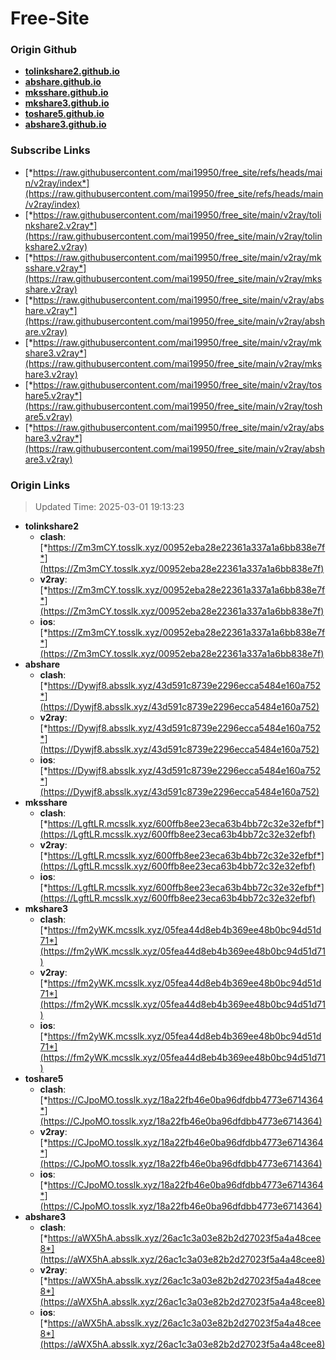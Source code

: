 # Free-Site

### Origin Github

- [**tolinkshare2.github.io**](https://github.com/tolinkshare2/tolinkshare2.github.io)
- [**abshare.github.io**](https://github.com/abshare/abshare.github.io)
- [**mksshare.github.io**](https://github.com/mksshare/mksshare.github.io)
- [**mkshare3.github.io**](https://github.com/mkshare3/mkshare3.github.io)
- [**toshare5.github.io**](https://github.com/toshare5/toshare5.github.io)
- [**abshare3.github.io**](https://github.com/abshare3/abshare3.github.io)

### Subscribe Links

- [*https://raw.githubusercontent.com/mai19950/free_site/refs/heads/main/v2ray/index*](https://raw.githubusercontent.com/mai19950/free_site/refs/heads/main/v2ray/index)
- [*https://raw.githubusercontent.com/mai19950/free_site/main/v2ray/tolinkshare2.v2ray*](https://raw.githubusercontent.com/mai19950/free_site/main/v2ray/tolinkshare2.v2ray)
- [*https://raw.githubusercontent.com/mai19950/free_site/main/v2ray/mksshare.v2ray*](https://raw.githubusercontent.com/mai19950/free_site/main/v2ray/mksshare.v2ray)
- [*https://raw.githubusercontent.com/mai19950/free_site/main/v2ray/abshare.v2ray*](https://raw.githubusercontent.com/mai19950/free_site/main/v2ray/abshare.v2ray)
- [*https://raw.githubusercontent.com/mai19950/free_site/main/v2ray/mkshare3.v2ray*](https://raw.githubusercontent.com/mai19950/free_site/main/v2ray/mkshare3.v2ray)
- [*https://raw.githubusercontent.com/mai19950/free_site/main/v2ray/toshare5.v2ray*](https://raw.githubusercontent.com/mai19950/free_site/main/v2ray/toshare5.v2ray)
- [*https://raw.githubusercontent.com/mai19950/free_site/main/v2ray/abshare3.v2ray*](https://raw.githubusercontent.com/mai19950/free_site/main/v2ray/abshare3.v2ray)

### Origin Links

> Updated Time: 2025-03-01 19:13:23

- **tolinkshare2**
  - **clash**: [*https://Zm3mCY.tosslk.xyz/00952eba28e22361a337a1a6bb838e7f*](https://Zm3mCY.tosslk.xyz/00952eba28e22361a337a1a6bb838e7f)
  - **v2ray**: [*https://Zm3mCY.tosslk.xyz/00952eba28e22361a337a1a6bb838e7f*](https://Zm3mCY.tosslk.xyz/00952eba28e22361a337a1a6bb838e7f)
  - **ios**: [*https://Zm3mCY.tosslk.xyz/00952eba28e22361a337a1a6bb838e7f*](https://Zm3mCY.tosslk.xyz/00952eba28e22361a337a1a6bb838e7f)
- **abshare**
  - **clash**: [*https://Dywjf8.absslk.xyz/43d591c8739e2296ecca5484e160a752*](https://Dywjf8.absslk.xyz/43d591c8739e2296ecca5484e160a752)
  - **v2ray**: [*https://Dywjf8.absslk.xyz/43d591c8739e2296ecca5484e160a752*](https://Dywjf8.absslk.xyz/43d591c8739e2296ecca5484e160a752)
  - **ios**: [*https://Dywjf8.absslk.xyz/43d591c8739e2296ecca5484e160a752*](https://Dywjf8.absslk.xyz/43d591c8739e2296ecca5484e160a752)
- **mksshare**
  - **clash**: [*https://LgftLR.mcsslk.xyz/600ffb8ee23eca63b4bb72c32e32efbf*](https://LgftLR.mcsslk.xyz/600ffb8ee23eca63b4bb72c32e32efbf)
  - **v2ray**: [*https://LgftLR.mcsslk.xyz/600ffb8ee23eca63b4bb72c32e32efbf*](https://LgftLR.mcsslk.xyz/600ffb8ee23eca63b4bb72c32e32efbf)
  - **ios**: [*https://LgftLR.mcsslk.xyz/600ffb8ee23eca63b4bb72c32e32efbf*](https://LgftLR.mcsslk.xyz/600ffb8ee23eca63b4bb72c32e32efbf)
- **mkshare3**
  - **clash**: [*https://fm2yWK.mcsslk.xyz/05fea44d8eb4b369ee48b0bc94d51d71*](https://fm2yWK.mcsslk.xyz/05fea44d8eb4b369ee48b0bc94d51d71)
  - **v2ray**: [*https://fm2yWK.mcsslk.xyz/05fea44d8eb4b369ee48b0bc94d51d71*](https://fm2yWK.mcsslk.xyz/05fea44d8eb4b369ee48b0bc94d51d71)
  - **ios**: [*https://fm2yWK.mcsslk.xyz/05fea44d8eb4b369ee48b0bc94d51d71*](https://fm2yWK.mcsslk.xyz/05fea44d8eb4b369ee48b0bc94d51d71)
- **toshare5**
  - **clash**: [*https://CJpoMO.tosslk.xyz/18a22fb46e0ba96dfdbb4773e6714364*](https://CJpoMO.tosslk.xyz/18a22fb46e0ba96dfdbb4773e6714364)
  - **v2ray**: [*https://CJpoMO.tosslk.xyz/18a22fb46e0ba96dfdbb4773e6714364*](https://CJpoMO.tosslk.xyz/18a22fb46e0ba96dfdbb4773e6714364)
  - **ios**: [*https://CJpoMO.tosslk.xyz/18a22fb46e0ba96dfdbb4773e6714364*](https://CJpoMO.tosslk.xyz/18a22fb46e0ba96dfdbb4773e6714364)
- **abshare3**
  - **clash**: [*https://aWX5hA.absslk.xyz/26ac1c3a03e82b2d27023f5a4a48cee8*](https://aWX5hA.absslk.xyz/26ac1c3a03e82b2d27023f5a4a48cee8)
  - **v2ray**: [*https://aWX5hA.absslk.xyz/26ac1c3a03e82b2d27023f5a4a48cee8*](https://aWX5hA.absslk.xyz/26ac1c3a03e82b2d27023f5a4a48cee8)
  - **ios**: [*https://aWX5hA.absslk.xyz/26ac1c3a03e82b2d27023f5a4a48cee8*](https://aWX5hA.absslk.xyz/26ac1c3a03e82b2d27023f5a4a48cee8)

